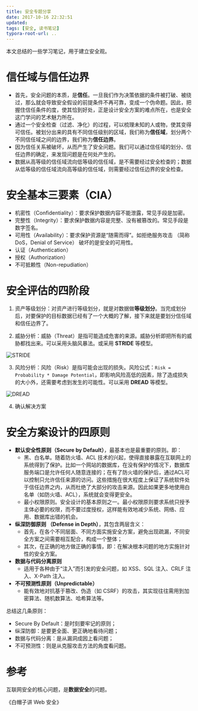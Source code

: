 ```yaml
---
title: 安全专题分享
date: 2017-10-16 22:32:51
updated:
tags: [安全, 读书笔记]
typora-root-url: ..
---
```


本文总结的一些学习笔记，用于建立安全观。

# 信任域与信任边界

* 首先，安全问题的本质，是**信任**。一旦我们作为决策依据的条件被打破、被绕过，那么就会导致安全假设的前提条件不再可靠，变成一个伪命题。因此，把握住信任条件的度，使其恰到好处，正是设计安全方案的难点所在，也是安全这门学问的艺术魅力所在。
* 通过一个安全检查（过滤、净化）的过程，可以梳理未知的人或物，使其变得可信任。被划分出来的具有不同信任级别的区域，我们称为**信任域**，划分两个不同信任域之间的边界，我们称为**信任边界**。
* 因为信任关系被破坏，从而产生了安全问题。我们可以通过信任域的划分、信任边界的确定，来发现问题是在何处产生的。
* 数据从高等级的信任域流向低等级的信任域，是不需要经过安全检查的；数据从低等级的信任域流向高等级的信任域，则需要经过信任边界的安全检查。

# 安全基本三要素（CIA）

* 机密性（Confidentiality）：要求保护数据内容不能泄露，常见手段是加密。
* 完整性（Integrity）：要求保护数据内容是完整、没有被篡改的。常见手段是数字签名。
* 可用性（Availability）：要求保护资源是“随需而得”。如拒绝服务攻击 （简称DoS，Denial of Service） 破坏的是安全的可用性。
* 认证（Authentication）
* 授权（Authorization）
* 不可抵赖性（Non-repudiation）

# 安全评估的四阶段

1. 资产等级划分：对资产进行等级划分，就是对数据做**等级划分**。当完成划分后，对要保护的目标数据已经有了一个大概的了解，接下来就是要划分信任域和信任边界了。

2. 威胁分析：威胁（Threat）是指可能造成危害的来源。威胁分析即把所有的威胁都找出来。可以采用头脑风暴法。或采用 **STRIDE** 等模型。

 ![STRIDE](/img/security/STRIDE.png)

3. 风险分析：风险（Risk）是指可能会出现的损失。风险公式：`Risk = Probability * Damage Potential`，即影响风险高低的因素，除了造成损失的大小外，还需要考虑到发生的可能性。可以采用 **DREAD** 等模型。

 ![DREAD](/img/security/DREAD.png)

4. 确认解决方案

# 安全方案设计的四原则

* **默认安全性原则（Secure by Default）**，最基本也是最重要的原则。即：
   * 黑、白名单。随着防火墙、ACL 技术的兴起，使得直接暴露在互联网上的系统得到了保护。比如一个网站的数据库，在没有保护的情况下，数据库服务端口是允许任何人随意连接的；在有了防火墙的保护后，通过ACL可以控制只允许信任来源的访问。这些措施在很大程度上保证了系统软件处于信任边界之内，从而杜绝了大部分的攻击来源。因此如果更多地使用白名单（如防火墙、ACL），系统就会变得更安全。
   * 最小权限原则。安全设计的基本原则之一。最小权限原则要求系统只授予主体必要的权限，而不要过度授权，这样能有效地减少系统、网络、应用、数据库出错的机会。
* **纵深防御原则 （Defense in Depth）**，其包含两层含义：
   * 首先，在各个不同层面、不同方面实施安全方案，避免出现疏漏，不同安全方案之间需要相互配合，构成一个整体；
   * 其次，在正确的地方做正确的事情，即：在解决根本问题的地方实施针对性的安全方案。
* **数据与代码分离原则**
   * 适用于各种由于“注入”而引发的安全问题，如 XSS、SQL 注入、CRLF 注入、X-Path 注入。
* **不可预测性原则（Unpredictable）**
   * 能有效地对抗基于篡改、伪造（如 CSRF）的攻击，其实现往往需用到加密算法、随机数算法、哈希算法等。

总结这几条原则：

* Secure By Default：是时刻要牢记的原则；
* 纵深防御：是要更全面、更正确地看待问题；
* 数据与代码分离：是从漏洞成因上看问题；
* 不可预测性：则是从克服攻击方法的角度看问题。

# 参考

互联网安全的核心问题，是**数据安全**的问题。

《白帽子讲 Web 安全》
